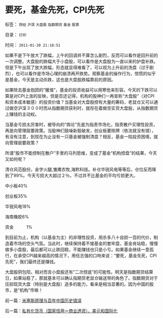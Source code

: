 # 要死，基金先死，CPI先死

标签： `财经` `沪深` `大盘股` `指数期货` `基金` `股票` 

目录： `打印`

时间： `2011-01-20 21:18:51`

如果不是下午放大了跌幅，上午的回调并不算怎么剧烈，反而可以看作是回升前的一次调整。大盘股的跌幅大于小盘股，可以看作是大盘股为一直以来的护盘补跌。但是下午出现了放大跌幅，形态就显得难看了，可以视为上升前的洗盘（过于剧烈），也可以看作是市场心理的崩溃再开跌势。观察基金的操作行为，惊慌的似乎是基金，今天是主动杀跌，这也是大盘股跌幅靠前的原因。

如果除去基金抱团的“暖值”，基金的投资收益可以用寒伧来形容。今天的下跌可以算是对CPI上涨的反映，但是否还记得，机构的股神们一再宣称“大盘股”（对CPI和资本成本敏感）的投资价值？当基金对大盘股控有大量的筹码，老鼠仓又可以通过做空沪深３００时而从指数期货获利时，就存在着做空实货大盘股，从指数期货上赚钱的主动权。

当基金亏损太厉害时，被导向的“舆论”先是为指责市场化，指责散户买理性投资，再是向管理层要政策。当股神们鼓噪新股破发，创业板要除牌（依法就没有错），有没有注意，到现在为止没有一只基金被强制清盘？相反，基金一陷投资困境，就向管理层要政策？

所谓“股市不能控制在散户”手里的马列思维，变成了基金“机构控盘”的结果，今天又如何呢？

清仓风范股份，金字火腿,雏鹰农牧,海黓科技。补仓华锐风电等等后，仓位反而降到了99%。今天亏损大大超过２％，不过并不比基金的平均亏损更大。

中小板40%

创业板35%

华锐风电18%

海南橡胶6%

资金　　　1%

到目前为止，机构（以基金为主）的非理性投资，用杀多八十自损一百的代价，制造着市场的空头气氛。当此时，继续保持着不接基金的套牢盘，基金肯站稳，慢慢做多小盘股，最后都可以止跌回稳，不能赚钱也只是小亏。如果基金继续一意孤行，在承受CPI越来越高的情况下，用任志强的口吻来说：“要死，基金先死，CPI先死”，我们最终还是赚钱。

大盘股阴包阳，相对而言小盘股还有“二次控底”的可能性。明天是指数期货结算日，如果站稳了，那就基本可以确认指期货老鼠仓输送带的角色了。指数期货对于压抑现货大盘（特别是大盘股）造多的能力，看来是相当显著的。因为中国的股市，是“机构”市嘛！



前一篇：[米塞斯原理与百年中国历史错误](../../../2011/1/19/米塞斯原理与百年中国历史错误.md)

后一篇：[私有化货币（国家信用＝商业透资），美元和国际化](../../../2011/1/20/私有化货币（国家信用＝商业透资），美元和国际化.md)